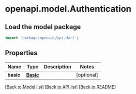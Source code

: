# openapi.model.Authentication

## Load the model package
```dart
import 'package:openapi/api.dart';
```

## Properties
Name | Type | Description | Notes
------------ | ------------- | ------------- | -------------
**basic** | [**Basic**](Basic.md) |  | [optional] 

[[Back to Model list]](../README.md#documentation-for-models) [[Back to API list]](../README.md#documentation-for-api-endpoints) [[Back to README]](../README.md)


